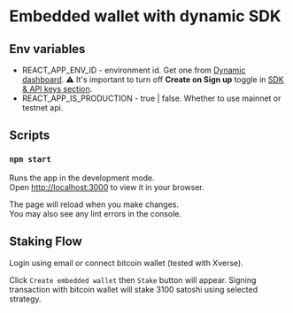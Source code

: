 # Embedded wallet with dynamic SDK

## Env variables
- REACT_APP_ENV_ID - environment id. Get one from [Dynamic dashboard](https://app.dynamic.xyz/dashboard/developer/api). ⚠️ It's important to turn off **Create on Sign up** toggle in [SDK & API keys section](https://app.dynamic.xyz/dashboard/embedded-wallets/dynamic).
- REACT_APP_IS_PRODUCTION - true | false. Whether to use mainnet or testnet api.

## Scripts
### `npm start`

Runs the app in the development mode.\
Open [http://localhost:3000](http://localhost:3000) to view it in your browser.

The page will reload when you make changes.\
You may also see any lint errors in the console.

## Staking Flow
Login using email or connect bitcoin wallet (tested with Xverse).

Click `Create embedded wallet` then `Stake` button will appear. Signing transaction with bitcoin wallet will stake 3100 satoshi using selected strategy.